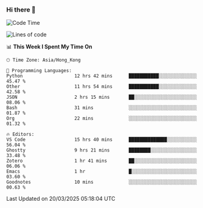 ### Hi there 👋

<!--
**nicehiro/nicehiro** is a ✨ _special_ ✨ repository because its `README.md` (this file) appears on your GitHub profile.

Here are some ideas to get you started:

- 🔭 I’m currently working on ...
- 🌱 I’m currently learning ...
- 👯 I’m looking to collaborate on ...
- 🤔 I’m looking for help with ...
- 💬 Ask me about ...
- 📫 How to reach me: ...
- 😄 Pronouns: ...
- ⚡ Fun fact: ...
-->

<!--START_SECTION:waka-->
![Code Time](http://img.shields.io/badge/Code%20Time-382%20hrs%2026%20mins-blue)

![Lines of code](https://img.shields.io/badge/From%20Hello%20World%20I%27ve%20Written-1.6%20million%20lines%20of%20code-blue)

📊 **This Week I Spent My Time On** 

```text
🕑︎ Time Zone: Asia/Hong_Kong

💬 Programming Languages: 
Python                   12 hrs 42 mins      ███████████░░░░░░░░░░░░░░   45.47 % 
Other                    11 hrs 54 mins      ███████████░░░░░░░░░░░░░░   42.58 % 
JSON                     2 hrs 15 mins       ██░░░░░░░░░░░░░░░░░░░░░░░   08.06 % 
Bash                     31 mins             ░░░░░░░░░░░░░░░░░░░░░░░░░   01.87 % 
Org                      22 mins             ░░░░░░░░░░░░░░░░░░░░░░░░░   01.32 % 

🔥 Editors: 
VS Code                  15 hrs 40 mins      ██████████████░░░░░░░░░░░   56.04 % 
Ghostty                  9 hrs 21 mins       ████████░░░░░░░░░░░░░░░░░   33.48 % 
Zotero                   1 hr 41 mins        ██░░░░░░░░░░░░░░░░░░░░░░░   06.06 % 
Emacs                    1 hr                █░░░░░░░░░░░░░░░░░░░░░░░░   03.60 % 
Goodnotes                10 mins             ░░░░░░░░░░░░░░░░░░░░░░░░░   00.63 % 
```


 Last Updated on 20/03/2025 05:18:04 UTC
<!--END_SECTION:waka-->
